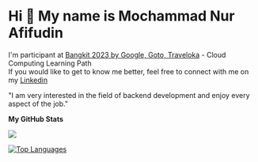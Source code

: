 Hi 👋 My name is Mochammad Nur Afifudin 
===============================
I'm participant at [Bangkit 2023 by Google, Goto, Traveloka](https://www.dicoding.com/programs/bangkit) - Cloud Computing Learning Path \
If you would like to get to know me better, feel free to connect with me on my [Linkedin](https://www.linkedin.com/in/mochammad-nur-afifudin-2b033617a/)

"I am very interested in the field of backend development and enjoy every aspect of the job." 

<b>My GitHub Stats</b>

<a href="http://www.github.com/afifdgr"><img src="https://github-readme-streak-stats.herokuapp.com/?user=afifdgr&stroke=ffffff&background=1c1917&ring=0891b2&fire=0891b2&currStreakNum=ffffff&currStreakLabel=0891b2&sideNums=ffffff&sideLabels=ffffff&dates=ffffff&hide_border=true" /></a>

<a href="https://github.com/afifdgr" align="left"><img src="https://github-readme-stats.vercel.app/api/top-langs/?username=afifdgr&langs_count=10&title_color=0891b2&text_color=ffffff&icon_color=0891b2&bg_color=1c1917&hide_border=true&locale=en&custom_title=Top%20%Languages" alt="Top Languages" /></a>
